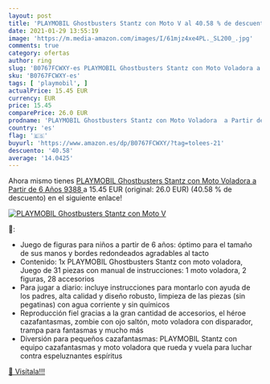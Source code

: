 ```yaml
---
layout: post
title: 'PLAYMOBIL Ghostbusters Stantz con Moto V al 40.58 % de descuento'
date: 2021-01-29 13:55:19
image: 'https://m.media-amazon.com/images/I/61mjz4xe4PL._SL200_.jpg'
comments: true
category: ofertas
author: ring
slug: 'B0767FCWXY-es PLAYMOBIL Ghostbusters Stantz con Moto Voladora a Partir...'
sku: 'B0767FCWXY-es'
tags: [ 'playmobil', ]
actualPrice: 15.45 EUR
currency: EUR
price: 15.45
comparePrice: 26.0 EUR
prodname: 'PLAYMOBIL Ghostbusters Stantz con Moto Voladora  a Partir de 6 Años  9388 '
country: 'es'
flag: '🇪🇸'
buyurl: 'https://www.amazon.es/dp/B0767FCWXY/?tag=tolees-21'
descuento: '40.58'
average: '14.0425'
---
```


Ahora mismo tienes [PLAYMOBIL Ghostbusters Stantz con Moto Voladora  a Partir de 6 Años  9388 ](https://www.amazon.es/dp/B0767FCWXY/?tag=tolees-21) a 15.45 EUR (original: 26.0 EUR) (40.58 %  de descuento) en el siguiente enlace!

[![PLAYMOBIL Ghostbusters Stantz con Moto V](https://m.media-amazon.com/images/I/61mjz4xe4PL._SL200_.jpg)](https://www.amazon.es/dp/B0767FCWXY/?tag=tolees-21)

🔎:

- Juego de figuras para niños a partir de 6 años: óptimo para el tamaño de sus manos y bordes redondeados agradables al tacto
- Contenido: 1x PLAYMOBIL Ghostbusters Stantz con moto voladora, Juego de 31 piezas con manual de instrucciones: 1 moto voladora, 2 figuras, 28 accesorios
- Para jugar a diario: incluye instrucciones para montarlo con ayuda de los padres, alta calidad y diseño robusto, limpieza de las piezas (sin pegatinas) con agua corriente y sin químicos
- Reproducción fiel gracias a la gran cantidad de accesorios, el héroe cazafantasmas, zombie con ojo saltón, moto voladora con disparador, trampa para fantasmas y mucho más
- Diversión para pequeños cazafantasmas: PLAYMOBIL Stantz con equipo cazafantasmas y moto voladora que rueda y vuela para luchar contra espeluznantes espíritus

[🛒 Visítala!!!](https://www.amazon.es/dp/B0767FCWXY/?tag=tolees-21)
